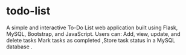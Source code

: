 # todo-list
A simple and interactive To-Do List web application built using Flask, MySQL, Bootstrap, and JavaScript. Users can:  Add, view, update, and delete tasks  Mark tasks as completed ,Store task status in a MySQL database .
